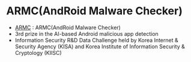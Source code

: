 # ARMC(AndRoid Malware Checker)
- [ARMC](https://github.com/ykeunsong/ARMC) : ARMC(AndRoid Malware Checker)
- 3rd prize in the AI-based Android malicious app detection
- Information Security R&D Data Challenge held by Korea Internet & Security Agency (KISA) and Korea Institute of Information Security & Cryptology (KIISC)
